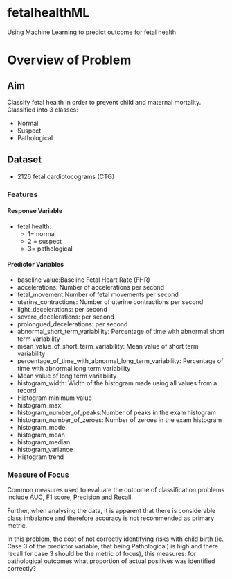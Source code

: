 # fetalhealthML
Using Machine Learning to predict outcome for fetal health
# Overview of Problem 

## Aim
Classify fetal health in order to prevent child and maternal mortality. Classified into 3 classes:

- Normal
- Suspect
- Pathological

## Dataset
- 2126 fetal cardiotocograms (CTG) 

### Features

#### Response Variable
- fetal health: 
    - 1= normal
    - 2 = suspect
    - 3= pathological

#### Predictor Variables
- baseline value:Baseline Fetal Heart Rate (FHR)
- accelerations: Number of accelerations per second
- fetal_movement:Number of fetal movements per second
- uterine_contractions: Number of uterine contractions per second
- light_decelerations: per second
- severe_decelerations: per second
- prolongued_decelerations: per second
- abnormal_short_term_variability: Percentage of time with abnormal short term variability 
- mean_value_of_short_term_variability: Mean value of short term variability
- percentage_of_time_with_abnormal_long_term_variability: Percentage of time with abnormal long term variability
- Mean value of long term variability
- histogram_width: Width of the histogram made using all values from a record
- Histogram minimum value
- histogram_max
- histogram_number_of_peaks:Number of peaks in the exam histogram
- histogram_number_of_zeroes: Number of zeroes in the exam histogram
- histogram_mode
- histogram_mean
- histogram_median
- histogram_variance
- Histogram trend


### Measure of Focus
Common measures used to evaluate the outcome of classification problems include AUC, F1 score, Precision and Recall.

Further, when analysing the data, it is apparent that there is considerable class imbalance and therefore accuracy is not recommended as primary metric.

In this problem, the cost of not correctly identifying risks with child birth (ie. Case 3 of the predictor variable, that being Pathological) is high and there recall for case 3 should be the metric of focus), this measures: for pathological outcomes what proportion of actual positives was identified correctly?
